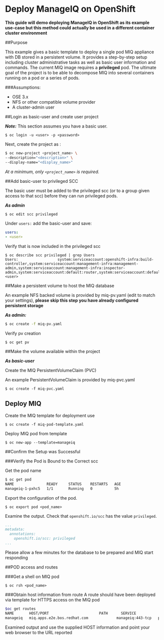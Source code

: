 # Deploy ManageIQ on OpenShift
**This guide will demo deploying ManageIQ in OpenShift as its example use-case but this method could actually be used in a different container cluster environment**

##Purpose

This example gives a basic template to deploy a single pod MIQ appliance with DB stored in a persistent volume. It provides a step-by-step setup including cluster administrative tasks as well as basic user information and commands. The current MIQ image requires a **privileged** pod. The ultimate goal of the project is to be able to decompose MIQ into several containers running on a pod or a series of pods.

###Assumptions:

* OSE 3.x
* NFS or other compatible volume provider
* A cluster-admin user

##Login as basic-user and create user project

_**Note:**_ This section assumes you have a basic user.

`$ oc login -u <user> -p <password>`
    
   Next, create the project as <user>:
   
```bash
$ oc new-project <project_name> \
--description="<description>" \
--display-name="<display_name>"
```
   
   _At a minimum, only `<project_name>` is required._

##Add basic-user to privileged SCC

The basic user must be added to the privileged scc (or to a group given access to that scc) before they can run privileged pods.

_**As admin**_

```bash
$ oc edit scc privileged
```
Under `users:` add the basic-user and save:

```yaml
users:
- <user>
```
Verify that <user> is now included in the privileged scc
```
$ oc describe scc privileged | grep Users
Users:					system:serviceaccount:openshift-infra:build-controller,system:serviceaccount:management-infra:management-admin,system:serviceaccount:management-infra:inspector-admin,system:serviceaccount:default:router,system:serviceaccount:default:registry,<user>
```

##Make a persistent volume to host the MIQ database

An example NFS backed volume is provided by miq-pv.yaml (edit to match your settings), **please skip this step you have already configured persistent storage**

_**As admin:**_

```bash
$ oc create -f miq-pv.yaml
```
Verify pv creation
```
$ oc get pv
```

##Make the volume available within the <user> project

_**As basic-user**_

Create the MIQ PersistentVolumeClaim (PVC)

An example PersistentVolumeClaim is provided by miq-pvc.yaml

`$ oc create -f miq-pvc.yaml`

## Deploy MIQ

Create the MIQ template for deployment use

`$ oc create -f miq-pod-template.yaml`

Deploy MIQ pod from template

`$ oc new-app --template=manageiq`

##Confirm the Setup was Successful

###Verify the Pod is Bound to the Correct scc

Get the pod name

```bash
$ oc get pod
NAME               READY     STATUS    RESTARTS   AGE
manageiq-1-pxhc5   1/1       Running   0          5h
```

Export the configuration of the pod.

`$ oc export pod <pod_name>`

Examine the output. Check that `openshift.io/scc` has the value `privileged`.

```yaml
...
metadata:
  annotations:
    openshift.io/scc: privileged
...
```
Please allow a few minutes for the database to be prepared and MIQ start responding

##POD access and routes

###Get a shell on MIQ pod

`$ oc rsh <pod_name>`

###Obtain host information from route
A route should have been deployed via template for HTTPS access on the MIQ pod

```bash
$oc get routes
NAME       HOST/PORT                       PATH      SERVICE            TERMINATION   LABELS
manageiq   miq.apps.e2e.bos.redhat.com             manageiq:443-tcp   passthrough   app=manageiq
```
Examined output and use the supplied HOST information and point your web browser to the URL reported
